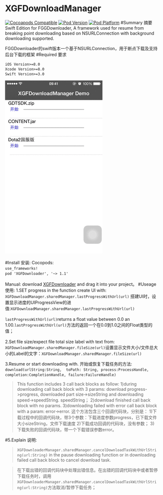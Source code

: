 # XGFDownloadManager<br>
[![Cocoapods Compatible](https://img.shields.io/cocoapods/v/SnapKit.svg)](https://img.shields.io/cocoapods/v/SnapKit.svg)
[![Pod Version](http://img.shields.io/cocoapods/v/SDWebImage.svg?style=flat)](http://cocoadocs.org/docsets/XGFDownloader/)
[![Pod Platform](http://img.shields.io/cocoapods/p/SDWebImage.svg?style=flat)](http://cocoadocs.org/docsets/XGFDownloader/)
#Summary 摘要
Swift Edition for FGGDownloader, A framework used for resume from breaking point downloading based on NSURLConnection with background downloading supported.

FGGDownloader的swift版本一个基于NSURLConnection，用于断点下载及支持后台下载的框架
#Required 要求
```
iOS Version>=8.0
Xcode Version>=8.0
Swift Version>=3.0
```
![](https://github.com/Insfgg99x/XGFDownloader/blob/master/demo.gif)<br>
<br>
#Install 安装:
Cocopods:<br>
`use_frameworks!`<br>
`pod 'XGFDownloader', '~> 1.1'`<br>
<br>
Manual:
download [XGFDownloader](https://github.com/Insfgg99x/XGFDownloader) and drag it into your project。
#Useage 使用:
1.SET progress in the function create UI with: `XGFDownloadManager.sharedManager.lastProgressWithUrl(url)`
搭建UI时，设置显示进度的UIProgressView的进值:`XGFDownloadManager.sharedManager.lastProgressWithUrl(url)`<br>
<br>
`lastProgressWithUrl(url)`returns a float value between 0.0 an 1.00.`lastProgressWithUrl(url)`方法的返回一个在0.0到1.0之间的Float类型的值；<br>
<br>
2.Set file size/expect file total size label with text from: `XGFDownloadManager.sharedManager.fileSize(url)`设置显示文件大小/文件总大小的Label的文字：`XGFDownloadManager.sharedManager.fileSize(url)`<br>

3.Resume or start downloading with. 开始或恢复下载任务的方法:
`download(urlString:String,  toPath: String, process:ProcessHandle, completion:CompletionHandle, failure:FailureHandle)`
>This function includes 3 call back blocks as follow:
1)during downloading call back block with 3 params: download progress->progress, downloaded part size->sizeString and downloading speed->speedString.
speedString；
2)download finished call back block with no params.
3)downloading failed with error call back block with a param: error->error.
>这个方法包含三个回调代码块，分别是：
1)下载过程中的回调代码块，带3个参数：下载进度参数progress，已下载文件大小sizeString，文件下载速度
2)下载成功回调的代码块，没有参数；
3)下载失败的回调代码块，带一个下载错误参数error。

#5.Explain 说明:
>`XGFDownloaderManager.sharedManager.cancelDownloadTaskWithUrlString(url:String)` in the pause downloading function or in downloading failed call back block to cancel download task.

>在下载出错的回调代码块中处理出错信息。在出错的回调代码块中或者暂停下载任务时，调用`XGFDownloaderManager.sharedManager.cancelDownloadTaskWithUrlString(url:String)`方法取消/暂停下载任务；
